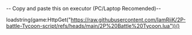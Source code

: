 -- Copy and paste this on executor (PC/Laptop Recomended)-- 

loadstring(game:HttpGet("https://raw.githubusercontent.com/IamRiiK/2P-battle-Tycoon-script/refs/heads/main/2P%20Battle%20Tycoon.lua"))()
